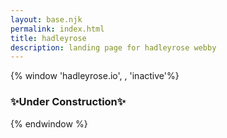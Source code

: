 ```yaml
---
layout: base.njk
permalink: index.html
title: hadleyrose
description: landing page for hadleyrose webby
---
```


{% window 'hadleyrose.io', , 'inactive'%}
### ✨Under Construction✨
{% endwindow %}
